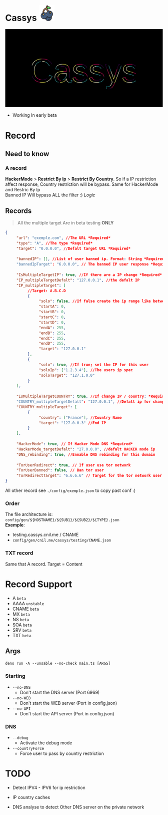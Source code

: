# Cassys <img src="./img/blackcurrant.png" height="50">

<img src="./img/cassys2.gif">

- Working In early beta

# Record

## Need to know

### A record
**HackerMode** > **Restrict By Ip** > **Restrict By Country**. So if a IP restriction affect response, Country restriction will be bypass. Same for HackerMode and Restric By Ip<br>
Banned IP Will bypass ALL the filter :) *Logic*

## Records

> All the multiple target Are in beta testing __ONLY__

```JSON
{
     "url": "exemple.com", //The URL *Required*
     "type": "A", //The type *Required*
     "target": "0.0.0.0", //Defalt target URL *Required*

     "bannedIP": [], //List of user banned ip. Format: String *Required*
     "bannedIpTarget": "6.0.0.0", // The banned IP user response *Required*

     "IsMultipleTargetIP": true, //If there are a IP change *Required*
     "IP_multipleTargetDefalt": "127.0.0.1", //the defalt IP
     "IP_multipleTarget": [ 
          //Target: A.B.C.D
          {
               "solo": false, //If false create the ip range like between
               "startA": 0,
               "startB": 0,
               "startC": 0,
               "startD": 0,
               "endA": 255,
               "endB": 255,
               "endC": 255,
               "endD": 255,
               "target": "127.0.0.1"      
          },
          {
               "solo": true, //If true; set the IP for this user
               "soloIp": ["1.2.3.4"], //The users ip spec
               "soloTarget": "127.1.0.0"
          }
     ],

     "IsMultipleTargetCOUNTRY": true, //If change IP / country: *Required*
     "COUNTRY_multipleTargetDefalt": "127.0.0.1", //Defalt ip for change IP
     "COUNTRY_multipleTarget": [
          {
               "country": ["France"], //Country Name
               "target": "127.0.0.3" //End IP
          }
     ],

     "HackerMode": true, // If Hacker Mode DNS *Required*
     "HackerMode_targetDefalt": "27.0.0.0", //defalt HACKER mode ip
     "DNS_rebinding": true, //Ennable DNS rebinding for this domain

     "TorUserRedirect": true, // If user use tor network
     "TorUserBanned": false, // Ban tor user
     "TorRedirectTarget": "6.6.6.6" // Target for the tor network user
}
```

All other record see `./config/exemple.json` to copy past conf :)

### Order
The file architecture is: `config/gen/${HOSTNAME}/${SUB1}/${SUB2}/${TYPE}.json`<br>
__Exemple__: 
- testing.cassys.cnil.me / CNAME
- `config/gen/cnil.me/cassys/testing/CNAME.json`

### TXT record
Same that A record. Target = Content

# Record Support
- A `beta`
- AAAA `unstable`
- CNAME `beta`
- MX `beta`
- NS `beta`
- SOA `beta`
- SRV `beta`
- TXT `beta`

## Args

`deno run -A --unsable --no-check main.ts [ARGS]`

### Starting
- `--no-DNS`
     - Don't start the DNS server (Port 6969)
- `--no-WEB`
     - Don't start the WEB server (Port in config.json)
- `--no-API`
     - Don't start the API server (Port in config.json)

### DNS
- `--debug`
     - Activate the debug mode
- `--countryForce`
     - Force user to pass by country restriction


# TODO

- Detect IPV4 - IPV6 for ip restriction
- IP country caches

- DNS analyse to detect Other DNS server on the private network